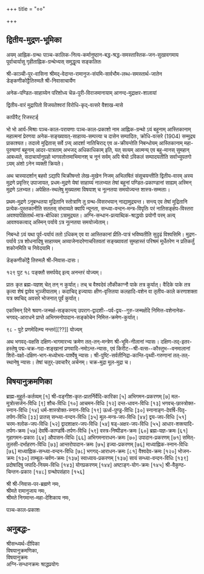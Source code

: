 +++
title = "००"

+++

## द्वितीय-मुद्रण-भूमिका 

अयम् आह्निक-ग्रन्थः पाञ्च-कालिक-नित्य-कर्मानुष्ठान-बद्ध-श्रद्ध-समस्तास्तिक-जन-सुखावगमाय पूर्वाचार्यासु गृहीताह्निक-ग्रन्थेभ्यस् समुद्धृत्य सङ्कलितः 

श्री-काञ्ची-पुर-वासिना श्रीमद्-वेदान्त-रामानुज-संयमि-सार्वभौम-लब्ध-समस्तार्थ-जातेन 
डेङ्कणीकोट्टैतिरुमलै श्री-निवासाचार्येण 

अनेक-पण्डित-साहाय्येन परिशोध्य चॆन्न-पुरी-विराजमानायाम् आनन्द-मुद्राक्षर-शालायां 

द्वितीय-वारं मुद्रापितो विजयतेश्वरां विरोधि-कृद्-वत्सरे वैशाख-मासे 

कापीरैट् रिजस्टर्ड्

भो भो आर्य-मिश्राः पञ्च-काल-परायणाः पञ्च-काल-प्रकाशो नाम आह्निक-ग्रन्थो ऽयं बहूनाम् आस्तिकानाम् महात्मनां प्रेरणया अनेक-सङ्ख्यावत्-साहाय्य-सम्पत्त्या च दासेन सम्पादितः, क्रोधि-वत्सरे (1904) सम्मुद्र्य प्राकाश्यत। तदात्वे मुद्रितास् सर्वे ऽप्य् आदर्शा नातिचिराद् एव अ-क्रीयन्तेति निबन्धोयम् आस्तिकानाम् महा-पुरुषाणां बहूनाम् आदर-पात्रताम् अभजद् अधिकाधिकाम् इति, यत् सत्यम् आत्मन्य् एव बहु-मानस् सुमहान् आबध्यते, सदाचार्यानुग्रहो भागवतोत्तमाभिमानश् च नूनं सर्वम् अपि श्रेयो ऽविकलं सम्पादयतीति सर्वाभ्युपतगो ऽयम् अंशो ऽनेन व्यक्ती क्रियते। 

अथ चास्यादर्शान् बहवो ऽद्यापि चिक्रीषन्तो लेख-मुखेन निजम् अभिलषितं संसूचयन्तीति द्वितीय-वारम् अस्य मुद्रणे प्रवृत्तिर् उपाजायत, प्रधम-मुद्रणे येषां साहाय्यं नालभ्यत तेषां बहूनां पण्डित-प्रकाण्डानां साह्यम् अस्मिन् मुद्रणे ऽलभ्यत। अपेक्षित-स्थलेषु मुख्यतमा विषयाश् च नूत्नतया समयोज्यन्त शास्त्र-सम्मताः।

प्रथम-मुद्रणे ऽनुबन्धतया मुद्रितानि स्तोत्राणि तु ग्रन्थ-विसरभयान् नाद्यामुद्र्यन्त। सन्त्य् एव तेषां मुद्रितानि प्रत्येक-पुस्तकानीति सततस् संभाव्यते क्वापि न्यूनता, सन्ध्या-वन्दन-मन्त्र-विपृतिः परं नातिसङ्क्षेप-विस्तरा अवश्यापेक्षितार्थ-मात्र-बोधिका ऽत्रामुद्र्यत। अग्नि-सन्धान-प्रत्याब्दिक-श्राद्धयोः प्रयोगौ परम् अत्य् आवश्यकत्वाद् अस्मिन् पर्याये ऽत्र नूत्नतया समयोज्येताम्। 

निबन्धो ऽयं यथा पूर्व-पर्यायं ततो ऽधिकम् एव वा आस्तिकानां प्रीति-पात्रं भविष्यतीति सुदृढं विश्वसिमि। मुद्रण-पर्याये ऽत्र शोधनादिषु साहाय्यम् अव्याजेनादरेणाचरितवतां सङ्ख्यावतां सुमहास्तं परिश्रमं मूर्धेतरेण न प्रतिकर्तुं शकोनमिति च निवेदयामि।

डॆङ्कणीकॊट्टै तिरुमलै श्री-निवास-दासः।

१२९ पुट १८ पङ्क्तौ समर्पयेद् इत्य् अनन्तरं योज्यम्। 

प्रातः कृत ब्रह्म-यज्ञश् चेत् तन् न कुर्यात्। तच् च वैश्वदेवं लौकीकाग्नौ पाके तत्र कुर्यात्। वैदिके पाके तत्र कृत्वा शेषं द्वावेव भुञ्जीयाताम्। कदाचिद् इज्यायाः क्षीण-वृत्तितया कलहादि-वशेन वा तृतीय-काले करणाशक्ता यत्र क्वचिद् अवसरे भोजनात् पूर्वं कुर्यात्। 

एकस्मिन् दिने श्रवण-जन्मर्क्ष-सङ्कान्त्य् उपराग-द्वादशी--पर्व-द्वय--गुरु-जन्मर्क्षदि निमित्त-वशेनानेक-भगवद्-आराधने प्राप्ते अभिगमनोपादान-सङ्कोचेन निमित्त-क्रमेण-कुर्यात्।

९८ - पुटे प्रणमेदित्म्य नन्तरं[[??]] योज्यम् 

अथ भगवद्-वक्षसि दक्षिण-भागमारभ्य क्रमेण तत्-तन्-मन्त्रेण श्री-भूमि-नीलानां न्यासः। दक्षिण-तद्-इतर-हस्तेषु पद्म-चक्र-गदा-शङ्खानां प्रणवादि-नमोऽन्त-न्यासः, एवं किरीट--श्री-वत्स--कौस्तुभ--वनमालानां शिरो-वक्षो-दक्षिण-भाग-मध्योभय-पार्श्वेषु न्यासः। श्री-पुष्टि-सर्वतीनिद्रा-कान्ति-पृथ्वी-गरुणानां तत्-तत्-स्थानेषु न्यासः। तेषां चतुर्-उवचारैर् अर्चनम्। चक्र-मुद्रा मूल-मुद्रा च।

## विषयानुक्रमणिका 

ब्राह्म-मुहूर्त-कर्तव्यम्  [१]
श्री-वङ्गीश-कृत-प्रातर्निर्वेदि-कारिका  [५]
अभिगमन-प्रकरणम्  [७]
मल-मूत्रोत्सर्जन-विधिः  [९]
शौच-विधिः  [१०]
आचमन-विधिः  [१२]
दन्त-धावन-विधिः  [१३]
भगवच्-छास्त्रोक्त-स्नान-विधिः  [१४]
धर्म-शास्त्रोक्त-स्नान-विधिः  [१९]
ऊर्ध्व-पुण्ड्र-विधिः  [३०]
स्नानाङ्ग-देवर्षि-पितृ-तर्पण-विधिः  [३३]
प्रातस् सन्ध्या-वन्दन-विधिः  [३५]
मूल-मन्त्र-जप-विधिः  [४४]
द्वय-जप-विधिः  [५१]
चरम-श्लोक-जप-विधिः  [५२]
द्वादशाक्षर-जप-विधिः  [५४]
षड्-अक्षर-जप-विधिः  [५५]
आधार-शक्त्यादि-तर्पण-क्रमः  [५७]
देवर्षि-काण्डर्षि-तर्पण-विधिः  [५९]
वस्त्र-निष्पीडन-क्रमः  [६०]
ब्रह्म-यज्ञ-क्रमः  [६१]
गृहागमन-प्रकारः  [६४]
औपासन-विधिः  [६६]
अभिगमनाराधन-क्रमः  [७०]
उपादान-प्रकरणम्  [७१]
समित्-तुलसी-दर्भाहरण-विधिः  [७३]
आन्तरोपादान-क्रमः  [७५]
इज्या-प्रकरणम्  [७६]
माध्याह्निक-स्नान-विधिः  [७६]
माध्याह्निक-सन्ध्या-वन्दन-विधिः  [७८]
भगगद्-आराधन-क्रमः  [८१]
वैश्वदेव-क्रमः  [१२०]
भोजन-क्रमः  [१३०]
ताम्बूल-चर्वण-क्रमः  [१३७]
स्वाध्याय-प्रकरणम्  [१३७]
सायं सन्ध्या-वन्दन-विधिः  [१३९]
प्रदोषादिषु जपादि-नियम-विधिः  [१४३]
योगप्रकरणम्  [१४४]
अष्टाङ्ग-योग-क्रमः  [१४५]
श्री-वैकुण्ठ-चिन्तन-प्रकारः  [१४८]
ग्रन्थोपसंहारः  [१५६]

श्री श्री-निवास-पर-ब्रह्मणे नमः,  
श्रीमते रामानुजाय नमः,  
श्रीमते निगमान्त-महा-देशिकाय नमः, 

पञ्च-काल-प्रकाशः 

## अनुबद्धः-

श्रीसन्ध्यर्थ-दीपिका  
विषयानुक्रमणिका,  
विषयानुक्रमः  
अग्नि-सन्धानक्रमः
श्राद्धप्रयोगः
